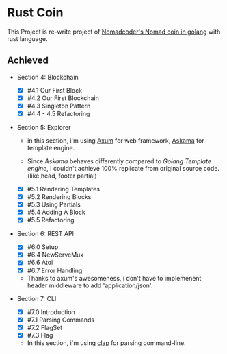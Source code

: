 # Rust Coin

This Project is re-write project of [Nomadcoder's Nomad coin in golang](https://nomadcoders.co/nomadcoin/lobby) with rust language.

## Achieved

- Section 4: Blockchain

  - [x] #4.1 Our First Block
  - [x] #4.2 Our First Blockchain
  - [x] #4.3 Singleton Pattern
  - [x] #4.4 - 4.5 Refactoring

- Section 5: Explorer

  - in this section, i'm using [Axum](https://github.com/tokio-rs/axum) for web framework, [Askama](https://github.com/djc/askama/tree/main) for template engine.

  - Since _Askama_ behaves differently compared to _Golang Template engine_, I couldn't achieve 100% replicate from original source code. (like head, footer partial)

  - [x] #5.1 Rendering Templates
  - [x] #5.2 Rendering Blocks
  - [x] #5.3 Using Partials
  - [x] #5.4 Adding A Block
  - [x] #5.5 Refactoring

- Section 6: REST API

  - [x] #6.0 Setup
  - [x] #6.4 NewServeMux
  - [x] #6.6 Atoi
  - [x] #6.7 Error Handling

  - Thanks to axum's awesomeness, i don't have to implemenent header middleware to add 'application/json'.

- Section 7: CLI

  - [x] #7.0 Introduction
  - [x] #7.1 Parsing Commands
  - [x] #7.2 FlagSet
  - [x] #7.3 Flag

  - In this section, i'm using [clap](https://github.com/clap-rs/clap) for parsing command-line.
